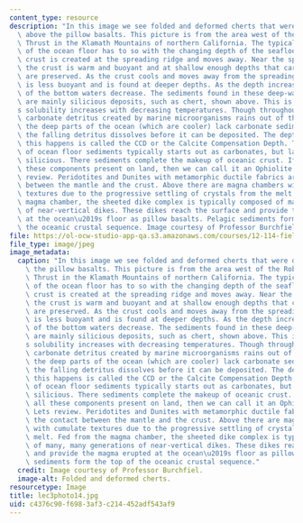 ```yaml
---
content_type: resource
description: "In this image we see folded and deformed cherts that were deposited\
  \ above the pillow basalts. This picture is from the area west of the Roberts Mountain\
  \ Thrust in the Klamath Mountains of northern California. The typical stratigraphy\
  \ of the ocean floor has to so with the changing depth of the seafloor as oceanic\
  \ crust is created at the spreading ridge and moves away. Near the spreading ridge,\
  \ the crust is warm and buoyant and at shallow enough depths that carbonate deposits\
  \ are preserved. As the crust cools and moves away from the spreading center it\
  \ is less buoyant and is found at deeper depths. As the depth increases, the temperature\
  \ of the bottom waters decrease. The sediments found in these deep-water regions\
  \ are mainly silicious deposits, such as chert, shown above. This is because carbonate\u2019\
  s solubility increases with decreasing temperatures. Though throughout the ocean,\
  \ carbonate detritus created by marine microorganisms rains out of the water column,\
  \ the deep parts of the ocean (which are cooler) lack carbonate sediment because\
  \ the falling detritus dissolves before it can be deposited. The depth at which\
  \ this happens is called the CCD or the Calcite Compensation Depth. Thus the stratigraphy\
  \ of ocean floor sediments typically starts out as carbonates, but later become\
  \ silicious. There sediments complete the makeup of oceanic crust. If we find all\
  \ these components present on land, then we can call it an Ophiolite Sequence. Lets\
  \ review. Peridotites and Dunites with metamorphic ductile fabrics are at the contact\
  \ between the mantle and the crust. Above there are magna chambers with cumulate\
  \ textures due to the progressive settling of crystals from the melt. Fed from the\
  \ magma chamber, the sheeted dike complex is typically composed of many, many generations\
  \ of near-vertical dikes. These dikes reach the surface and provide the magma erupted\
  \ at the ocean\u2019s floor as pillow basalts. Pelagic sediments form the top of\
  \ the oceanic crustal sequence. Image courtesy of Professor Burchfiel."
file: https://ol-ocw-studio-app-qa.s3.amazonaws.com/courses/12-114-field-geology-i-fall-2005/c4376c90f6983af3c214452adf543af9_lec3photo14.jpg
file_type: image/jpeg
image_metadata:
  caption: "In this image we see folded and deformed cherts that were deposited above\
    \ the pillow basalts. This picture is from the area west of the Roberts Mountain\
    \ Thrust in the Klamath Mountains of northern California. The typical stratigraphy\
    \ of the ocean floor has to so with the changing depth of the seafloor as oceanic\
    \ crust is created at the spreading ridge and moves away. Near the spreading ridge,\
    \ the crust is warm and buoyant and at shallow enough depths that carbonate deposits\
    \ are preserved. As the crust cools and moves away from the spreading center it\
    \ is less buoyant and is found at deeper depths. As the depth increases, the temperature\
    \ of the bottom waters decrease. The sediments found in these deep-water regions\
    \ are mainly silicious deposits, such as chert, shown above. This is because carbonate\u2019\
    s solubility increases with decreasing temperatures. Though throughout the ocean,\
    \ carbonate detritus created by marine microorganisms rains out of the water column,\
    \ the deep parts of the ocean (which are cooler) lack carbonate sediment because\
    \ the falling detritus dissolves before it can be deposited. The depth at which\
    \ this happens is called the CCD or the Calcite Compensation Depth. Thus the stratigraphy\
    \ of ocean floor sediments typically starts out as carbonates, but later become\
    \ silicious. There sediments complete the makeup of oceanic crust. If we find\
    \ all these components present on land, then we can call it an Ophiolite Sequence.\
    \ Lets review. Peridotites and Dunites with metamorphic ductile fabrics are at\
    \ the contact between the mantle and the crust. Above there are magna chambers\
    \ with cumulate textures due to the progressive settling of crystals from the\
    \ melt. Fed from the magma chamber, the sheeted dike complex is typically composed\
    \ of many, many generations of near-vertical dikes. These dikes reach the surface\
    \ and provide the magma erupted at the ocean\u2019s floor as pillow basalts. Pelagic\
    \ sediments form the top of the oceanic crustal sequence."
  credit: Image courtesy of Professor Burchfiel.
  image-alt: Folded and deformed cherts.
resourcetype: Image
title: lec3photo14.jpg
uid: c4376c90-f698-3af3-c214-452adf543af9
---
```

